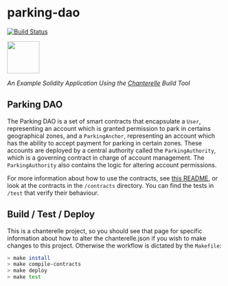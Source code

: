 # parking-dao

[![Build Status](https://travis-ci.org/f-o-a-m/parking-dao.svg?branch=master)](https://travis-ci.org/f-o-a-m/parking-dao)

<img src=https://github.com/f-o-a-m/purescript-web3/blob/master/purescript-web3-logo.png width="75">

_An Example Solidity Application Using the [Chanterelle](https://github.com/f-o-a-m/chanterelle) Build Tool_

## Parking DAO

The Parking DAO is a set of smart contracts that encapsulate a `User`, representing an account which is granted permission to park in certains geographical zones, and a `ParkingAnchor`, representing an account which has the ability to accept payment for parking in certain zones. These accounts are deployed by a central authority called the `ParkingAuthority`, which is a governing contract in charge of account management. The `ParkingAuthority` also contains the logic for altering account permissions.

For more information about how to use the contracts, see [this README](https://github.com/f-o-a-m/parking-dao/blob/master/sequence-diagrams/README.md), or look at the contracts in the `/contracts` directory. You can find the tests in `/test` that verify their behaviour.

## Build / Test / Deploy
This is a chanterelle project, so you should see that page for specific information about how to alter the chanterelle.json if you wish to make changes to this project. Otherwise the workflow is dictated by the `Makefile`:

```bash
> make install
> make compile-contracts
> make deploy
> make test
```
